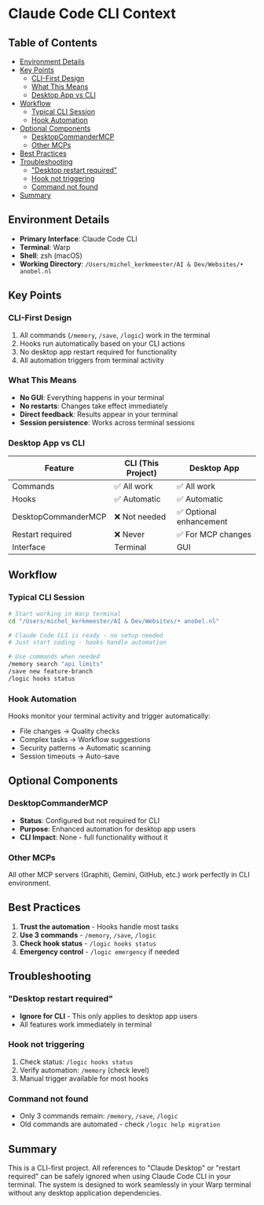 # Claude Code CLI Context

## Table of Contents

- [Environment Details](#environment-details)
- [Key Points](#key-points)
  - [CLI-First Design](#cli-first-design)
  - [What This Means](#what-this-means)
  - [Desktop App vs CLI](#desktop-app-vs-cli)
- [Workflow](#workflow)
  - [Typical CLI Session](#typical-cli-session)
  - [Hook Automation](#hook-automation)
- [Optional Components](#optional-components)
  - [DesktopCommanderMCP](#desktopcommandermcp)
  - [Other MCPs](#other-mcps)
- [Best Practices](#best-practices)
- [Troubleshooting](#troubleshooting)
  - ["Desktop restart required"](#desktop-restart-required)
  - [Hook not triggering](#hook-not-triggering)
  - [Command not found](#command-not-found)
- [Summary](#summary)
## Environment Details

- **Primary Interface**: Claude Code CLI
- **Terminal**: Warp
- **Shell**: zsh (macOS)
- **Working Directory**: `/Users/michel_kerkmeester/AI & Dev/Websites/• anobel.nl`

## Key Points

### CLI-First Design
1. All commands (`/memory`, `/save`, `/logic`) work in the terminal
2. Hooks run automatically based on your CLI actions
3. No desktop app restart required for functionality
4. All automation triggers from terminal activity

### What This Means
- **No GUI**: Everything happens in your terminal
- **No restarts**: Changes take effect immediately
- **Direct feedback**: Results appear in your terminal
- **Session persistence**: Works across terminal sessions

### Desktop App vs CLI

| Feature | CLI (This Project) | Desktop App |
|---------|-------------------|-------------|
| Commands | ✅ All work | ✅ All work |
| Hooks | ✅ Automatic | ✅ Automatic |
| DesktopCommanderMCP | ❌ Not needed | ✅ Optional enhancement |
| Restart required | ❌ Never | ✅ For MCP changes |
| Interface | Terminal | GUI |

## Workflow

### Typical CLI Session
```bash
# Start working in Warp terminal
cd "/Users/michel_kerkmeester/AI & Dev/Websites/• anobel.nl"

# Claude Code CLI is ready - no setup needed
# Just start coding - hooks handle automation

# Use commands when needed
/memory search "api limits"
/save new feature-branch
/logic hooks status
```

### Hook Automation
Hooks monitor your terminal activity and trigger automatically:
- File changes → Quality checks
- Complex tasks → Workflow suggestions
- Security patterns → Automatic scanning
- Session timeouts → Auto-save

## Optional Components

### DesktopCommanderMCP
- **Status**: Configured but not required for CLI
- **Purpose**: Enhanced automation for desktop app users
- **CLI Impact**: None - full functionality without it

### Other MCPs
All other MCP servers (Graphiti, Gemini, GitHub, etc.) work perfectly in CLI environment.

## Best Practices

1. **Trust the automation** - Hooks handle most tasks
2. **Use 3 commands** - `/memory`, `/save`, `/logic`
3. **Check hook status** - `/logic hooks status`
4. **Emergency control** - `/logic emergency` if needed

## Troubleshooting

### "Desktop restart required"
- **Ignore for CLI** - This only applies to desktop app users
- All features work immediately in terminal

### Hook not triggering
1. Check status: `/logic hooks status`
2. Verify automation: `/memory` (check level)
3. Manual trigger available for most hooks

### Command not found
- Only 3 commands remain: `/memory`, `/save`, `/logic`
- Old commands are automated - check `/logic help migration`

## Summary

This is a CLI-first project. All references to "Claude Desktop" or "restart required" can be safely ignored when using Claude Code CLI in your terminal. The system is designed to work seamlessly in your Warp terminal without any desktop application dependencies.